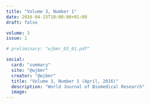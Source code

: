 ```yaml
---
title: "Volume 3, Number 1"
date: 2016-04-15T10:00:00+01:00
draft: false

volume: 3
issue: 1

# preliminary: "wjbmr_03_01.pdf" 

social:
  card: "summary"
  site: "@wjbmr"
  creator: "@wjbmr"
  title: "Volume 3, Number 1 (April, 2016)"
  description: "World Journal of Biomedical Research"
  image:
---
```


